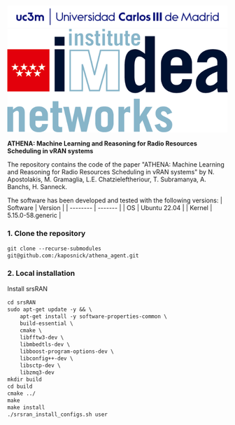 <img src="uc3m.png">
<img src="imdea.png">

<b>ATHENA: Machine Learning and Reasoning for Radio Resources Scheduling in vRAN systems</b> 

The repository contains the code of the paper "ATHENA: Machine Learning and Reasoning for Radio Resources Scheduling in vRAN systems" by N. Apostolakis, M. Gramaglia, L.E. Chatzieleftheriour, T. Subramanya, A. Banchs, H. Sanneck. 

The software has been developed and tested with the following versions:
| Software | Version |
| -------- | ------- |
| OS       | Ubuntu 22.04 |
| Kernel   | 5.15.0-58.generic  |

### 1. Clone the repository
```shell
git clone --recurse-submodules git@github.com:/kaposnick/athena_agent.git
```
### 2. Local installation
Install srsRAN

```shell
cd srsRAN
sudo apt-get update -y && \ 
    apt-get install -y software-properties-common \ 
    build-essential \
    cmake \ 
    libfftw3-dev \
    libmbedtls-dev \
	libboost-program-options-dev \
	libconfig++-dev \
	libsctp-dev \
	libzmq3-dev
mkdir build
cd build
cmake ../
make
make install
./srsran_install_configs.sh user
```

